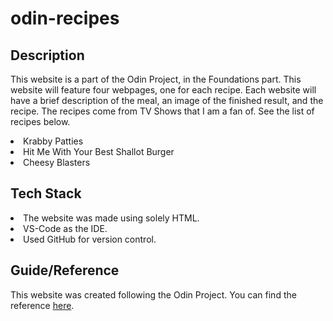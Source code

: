 # odin-recipes

## Description
This website is a part of the Odin Project, in the Foundations part. This website will feature four webpages, one for each recipe. Each website will have a brief description of the meal, an image of the finished result, and the recipe. The recipes come from TV Shows that I am a fan of. See the list of recipes below.
<li>Krabby Patties</li>
<li>Hit Me With Your Best Shallot Burger</li>
<li>Cheesy Blasters</li>

## Tech Stack
<li>The website was made using solely HTML.</li>
<li>VS-Code as the IDE.</li>
<li>Used GitHub for version control.</li>

## Guide/Reference
This website was created following the Odin Project.
You can find the reference [here](https://www.theodinproject.com/lessons/foundations-recipes).